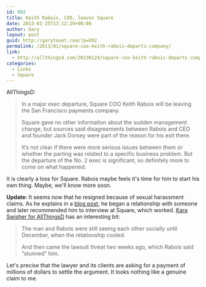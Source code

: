 ```yaml
---
id: 892
title: Keith Rabois, COO, leaves Square
date: 2013-01-25T13:12:29+00:00
author: Gary
layout: post
guid: http://garytouet.com/?p=892
permalink: /2013/01/square-coo-keith-rabois-departs-company/
link:
  - http://allthingsd.com/20130124/square-coo-keith-rabois-departs-company/?mod=tweet
categories:
  - Links
  - Square
---
```

AllThingsD:
<blockquote>In a major exec departure, Square COO Keith Rabois will be leaving the San Francisco payments company.

Square gave no other information about the sudden management change, but sources said disagreements between Rabois and CEO and founder Jack Dorsey were part of the reason for his exit there.

It’s not clear if there were more serious issues between them or whether the parting was related to a specific business problem. But the departure of the No. 2 exec is significant, so definitely more to come on what happened.</blockquote>

It is clearly a loss for Square. Rabois maybe feels it's time for him to start his own thing. Maybe, we'll know more soon.

<strong>Update:</strong> It seems now that he resigned because of sexual harassment claims. As he explains in a <a href="http://keithrabois.tumblr.com/post/41463189288/a-note-from-keith">blog post</a>, he began a relationship with someone and later recommended him to interview at Square, which worked. <a href="http://allthingsd.com/20130125/exclusive-interview-keith-rabois-talks-about-sexual-harassment-claims-becoming-a-distraction-at-square-and-whats-next/">Kara Swisher for AllThingsD</a> has an interesting bit:
<blockquote>The man and Rabois were still seeing each other socially until December, when the relationship cooled.

And then came the lawsuit threat two weeks ago, which Rabois said “stunned” him.</blockquote>

Let's precise that the lawyer and its clients are asking for a payment of millions of dollars to settle the argument. It looks nothing like a genuine claim to me.